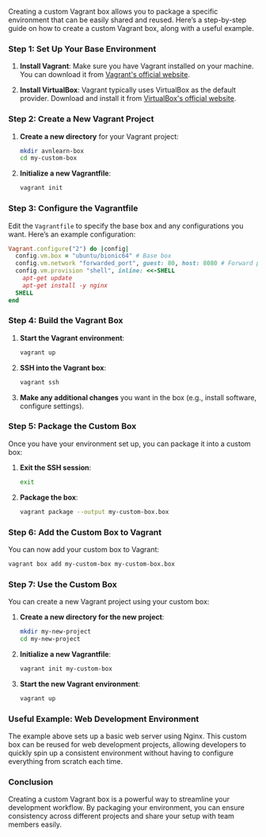 Creating a custom Vagrant box allows you to package a specific environment that can be easily shared and reused. Here’s a step-by-step guide on how to create a custom Vagrant box, along with a useful example.

### Step 1: Set Up Your Base Environment

1. **Install Vagrant**: Make sure you have Vagrant installed on your machine. You can download it from [Vagrant's official website](https://www.vagrantup.com/downloads).

2. **Install VirtualBox**: Vagrant typically uses VirtualBox as the default provider. Download and install it from [VirtualBox's official website](https://www.virtualbox.org/).

### Step 2: Create a New Vagrant Project

1. **Create a new directory** for your Vagrant project:

   ```bash
   mkdir avnlearn-box
   cd my-custom-box
   ```

2. **Initialize a new Vagrantfile**:
   ```bash
   vagrant init
   ```

### Step 3: Configure the Vagrantfile

Edit the `Vagrantfile` to specify the base box and any configurations you want. Here’s an example configuration:

```ruby
Vagrant.configure("2") do |config|
  config.vm.box = "ubuntu/bionic64" # Base box
  config.vm.network "forwarded_port", guest: 80, host: 8080 # Forward port 80 to 8080
  config.vm.provision "shell", inline: <<-SHELL
    apt-get update
    apt-get install -y nginx
  SHELL
end
```

### Step 4: Build the Vagrant Box

1. **Start the Vagrant environment**:

   ```bash
   vagrant up
   ```

2. **SSH into the Vagrant box**:

   ```bash
   vagrant ssh
   ```

3. **Make any additional changes** you want in the box (e.g., install software, configure settings).

### Step 5: Package the Custom Box

Once you have your environment set up, you can package it into a custom box:

1. **Exit the SSH session**:

   ```bash
   exit
   ```

2. **Package the box**:
   ```bash
   vagrant package --output my-custom-box.box
   ```

### Step 6: Add the Custom Box to Vagrant

You can now add your custom box to Vagrant:

```bash
vagrant box add my-custom-box my-custom-box.box
```

### Step 7: Use the Custom Box

You can create a new Vagrant project using your custom box:

1. **Create a new directory for the new project**:

   ```bash
   mkdir my-new-project
   cd my-new-project
   ```

2. **Initialize a new Vagrantfile**:

   ```bash
   vagrant init my-custom-box
   ```

3. **Start the new Vagrant environment**:
   ```bash
   vagrant up
   ```

### Useful Example: Web Development Environment

The example above sets up a basic web server using Nginx. This custom box can be reused for web development projects, allowing developers to quickly spin up a consistent environment without having to configure everything from scratch each time.

### Conclusion

Creating a custom Vagrant box is a powerful way to streamline your development workflow. By packaging your environment, you can ensure consistency across different projects and share your setup with team members easily.
